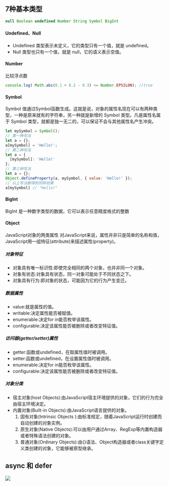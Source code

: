## 7种基本类型
```js
null Boolean undefined Number String Symbol BigInt
```
#### Undefined、Null
+ Undefined 类型表示未定义，它的类型只有一个值，就是 undefined。
+ Null 类型也只有一个值，就是 null，它的语义表示空值。

#### Number
比较浮点数
```js
console.log( Math.abs(0.1 + 0.2 - 0.3) <= Number.EPSILON); //true
```
#### Symbol
Symbol 值通过Symbol函数生成。这就是说，对象的属性名现在可以有两种类型，一种是原来就有的字符串，另一种就是新增的 Symbol 类型。凡是属性名属于 Symbol 类型，就都是独一无二的，可以保证不会与其他属性名产生冲突。
```js
let mySymbol = Symbol();
// 第一种写法
let a = {};
a[mySymbol] = 'Hello!';
// 第二种写法
let a = {
  [mySymbol]: 'Hello!'
};
// 第三种写法
let a = {};
Object.defineProperty(a, mySymbol, { value: 'Hello!' });
// 以上写法都得到同样结果
a[mySymbol] // "Hello!"
```
#### BigInt 
BigInt 是一种数字类型的数据，它可以表示任意精度格式的整数

#### Object
JavaScript对象的两类属性 对JavaScript来说，属性并非只是简单的名称和值，JavaScript用一组特征(attribute)来描述属性(property)。

##### 对象特征
+ 对象具有唯一标识性:即使完全相同的两个对象，也并非同一个对象。 
+ 对象有状态:对象具有状态，同一对象可能处于不同状态之下。 
+ 对象具有行为:即对象的状态，可能因为它的行为产生变迁。

##### 数据属性
+ value:就是属性的值。
+ writable:决定属性能否被赋值。
+ enumerable:决定for in能否枚举该属性。
+ configurable:决定该属性能否被删除或者改变特征值。
##### 访问器(getter/setter)属性
+ getter:函数或undefined，在取属性值时被调用。
+ setter:函数或undefined，在设置属性值时被调用。
+ enumerable:决定for in能否枚举该属性。
+ configurable:决定该属性能否被删除或者改变特征值。

##### 对象分类
+ 宿主对象(host Objects):由JavaScript宿主环境提供的对象，它们的行为完全由宿主环境决定。 
+ 内置对象(Built-in Objects):由JavaScript语言提供的对象。
  1. 固有对象(Intrinsic Objects ):由标准规定，随着JavaScript运行时创建而自动创建的对象实例。 
  2. 原生对象(Native Objects):可以由用户通过Array、RegExp等内置构造器或者特殊语法创建的对象。 
  3. 普通对象(Ordinary Objects):由{}语法、Object构造器或者class关键字定义类创建的对象，它能够被原型继承。


## async 和 defer

![](https://images.weserv.nl/?url=https://article.biliimg.com/bfs/article/9e16721bba272a9a212793eda3aaced849fec213.png)